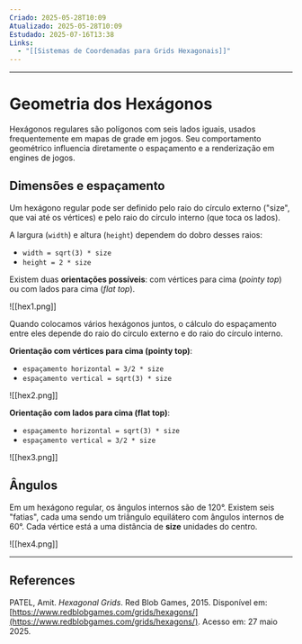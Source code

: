 ```yaml
---
Criado: 2025-05-28T10:09
Atualizado: 2025-05-28T10:09
Estudado: 2025-07-16T13:38
Links:
  - "[[Sistemas de Coordenadas para Grids Hexagonais]]"
---
```

---
# Geometria dos Hexágonos

Hexágonos regulares são polígonos com seis lados iguais, usados frequentemente em mapas de grade em jogos. Seu comportamento geométrico influencia diretamente o espaçamento e a renderização em engines de jogos. 

## Dimensões e espaçamento

Um hexágono regular pode ser definido pelo raio do círculo externo ("size", que vai até os vértices) e pelo raio do círculo interno (que toca os lados).

A largura (`width`) e altura (`height`) dependem do dobro desses raios:
- `width = sqrt(3) * size`
- `height = 2 * size`   

Existem duas **orientações possíveis**: com vértices para cima (_pointy top_) ou com lados para cima (_flat top_). 

![[hex1.png]]

Quando colocamos vários hexágonos juntos, o cálculo do espaçamento entre eles depende do raio do círculo externo e do raio do círculo interno.

**Orientação com vértices para cima (pointy top)**:
- `espaçamento horizontal = 3/2 * size` 
- `espaçamento vertical = sqrt(3) * size`

![[hex2.png]]

**Orientação com lados para cima (flat top)**:
- `espaçamento horizontal = sqrt(3) * size`
- `espaçamento vertical = 3/2 * size`

![[hex3.png]]

## Ângulos

Em um hexágono regular, os ângulos internos são de 120°. Existem seis "fatias", cada uma sendo um triângulo equilátero com ângulos internos de 60°. Cada vértice está a uma distância de **size** unidades do centro.

![[hex4.png]]


---
## References


PATEL, Amit. _Hexagonal Grids_. Red Blob Games, 2015. Disponível em: [https://www.redblobgames.com/grids/hexagons/](https://www.redblobgames.com/grids/hexagons/). Acesso em: 27 maio 2025.